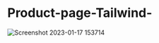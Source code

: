# Product-page-Tailwind-
![Screenshot 2023-01-17 153714](https://user-images.githubusercontent.com/70109681/212878384-d0ec836a-9b1b-4455-b9f1-1b1a87f85f1a.png)
